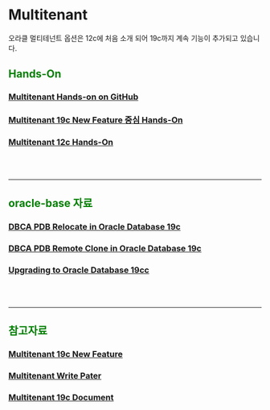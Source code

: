 
<H1>Multitenant</H1>

오라클 멀티테넌트 옵션은 12c에 처음 소개 되어 19c까지 계속 기능이 추가되고 있습니다.

<H2><font color="green"> Hands-On</fornt></H2>
<H3><a href="https://oracle.github.io/learning-library/data-management-library/database/options/multitenant.html"> 
Multitenant Hands-on on GitHub </a> </H3>
<H3><a href="https://github.com/oracle19c-cookbook/Availability-Scalability/blob/master/Multitenant/Hands-On_Multitenant.zip">
Multitenant 19c New Feature 중심 Hands-On </a> </H3>
<H3><a href="https://github.com/oracle19c-cookbook/Availability-Scalability/blob/master/Multitenant/Multitenant%20database_12C.pdf"> Multitenant 12c Hands-On </a></H3>

<br> </br>
<hr></hr>
<H2><font color="green"> oracle-base 자료</fornt></H2>
<h3><a href="https://oracle-base.com/articles/19c/multitenant-dbca-pdb-relocate-19c">
 DBCA PDB Relocate in Oracle Database 19c</a></h3>
<h3><a href="https://oracle-base.com/articles/19c/multitenant-dbca-pdb-remote-clone-19c">
 DBCA PDB Remote Clone in Oracle Database 19c</a></h3>
<h3><a href="https://oracle-base.com/articles/19c/multitenant-upgrading-to-19c">
 Upgrading to Oracle Database 19cc</a></h3>
<br> </br>
<hr></hr>

<H2><font color="green"> 참고자료</fornt></H2>
<H3><a href="http://oracle-help.com/oracle-19c/new-features-in-oracle-multitenant-19c/">
 Multitenant 19c New Feature </a> </H3>
<H3><a href="https://www.oracle.com/technetwork/database/multitenant/learn-more/multitenant-wp-19c-5395859.pdf">
 Multitenant Write Pater</a></H3>
<H3><a href="https://docs.oracle.com/en/database/oracle/oracle-database/19/multi/index.html">
 Multitenant 19c Document </a></H3>

 
